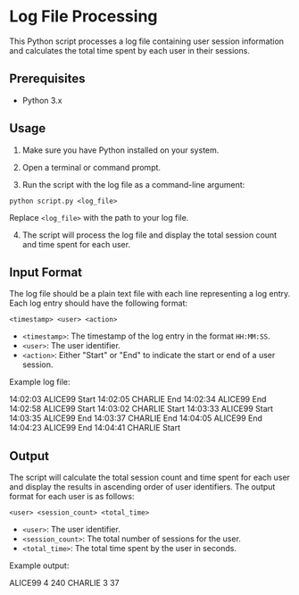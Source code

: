 # Log File Processing

This Python script processes a log file containing user session information and calculates the total time spent by each user in their sessions.

## Prerequisites

- Python 3.x

## Usage

1. Make sure you have Python installed on your system.

2. Open a terminal or command prompt.

3. Run the script with the log file as a command-line argument:

```python script.py <log_file>```


Replace `<log_file>` with the path to your log file.

4. The script will process the log file and display the total session count and time spent for each user.

## Input Format

The log file should be a plain text file with each line representing a log entry. Each log entry should have the following format:

```<timestamp> <user> <action>```


- `<timestamp>`: The timestamp of the log entry in the format `HH:MM:SS`.
- `<user>`: The user identifier.
- `<action>`: Either "Start" or "End" to indicate the start or end of a user session.

Example log file:

14:02:03 ALICE99 Start
14:02:05 CHARLIE End
14:02:34 ALICE99 End
14:02:58 ALICE99 Start
14:03:02 CHARLIE Start
14:03:33 ALICE99 Start
14:03:35 ALICE99 End
14:03:37 CHARLIE End
14:04:05 ALICE99 End
14:04:23 ALICE99 End
14:04:41 CHARLIE Start


## Output

The script will calculate the total session count and time spent for each user and display the results in ascending order of user identifiers. The output format for each user is as follows:

```<user> <session_count> <total_time>```


- `<user>`: The user identifier.
- `<session_count>`: The total number of sessions for the user.
- `<total_time>`: The total time spent by the user in seconds.

Example output:

ALICE99 4 240
CHARLIE 3 37
